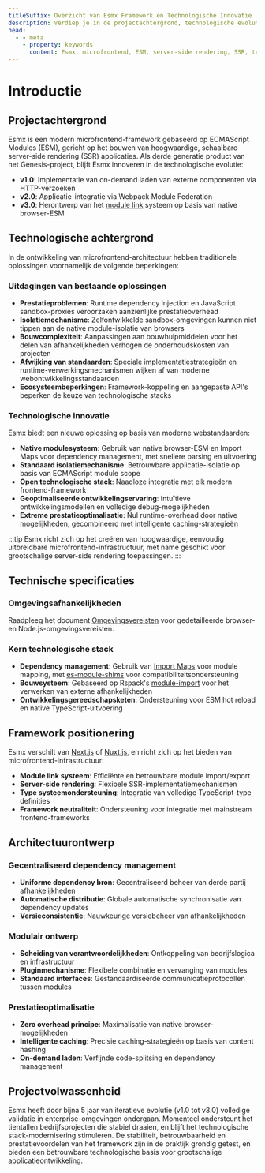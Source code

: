 ```yaml
---
titleSuffix: Overzicht van Esmx Framework en Technologische Innovatie
description: Verdiep je in de projectachtergrond, technologische evolutie en kernvoordelen van het Esmx microfrontend-framework, en ontdek moderne server-side rendering (SSR) oplossingen op basis van ESM.
head:
  - - meta
    - property: keywords
      content: Esmx, microfrontend, ESM, server-side rendering, SSR, technologische innovatie, module federation
---
```


# Introductie

## Projectachtergrond
Esmx is een modern microfrontend-framework gebaseerd op ECMAScript Modules (ESM), gericht op het bouwen van hoogwaardige, schaalbare server-side rendering (SSR) applicaties. Als derde generatie product van het Genesis-project, blijft Esmx innoveren in de technologische evolutie:

- **v1.0**: Implementatie van on-demand laden van externe componenten via HTTP-verzoeken
- **v2.0**: Applicatie-integratie via Webpack Module Federation
- **v3.0**: Herontwerp van het [module link](/guide/essentials/module-link) systeem op basis van native browser-ESM

## Technologische achtergrond
In de ontwikkeling van microfrontend-architectuur hebben traditionele oplossingen voornamelijk de volgende beperkingen:

### Uitdagingen van bestaande oplossingen
- **Prestatieproblemen**: Runtime dependency injection en JavaScript sandbox-proxies veroorzaken aanzienlijke prestatieoverhead
- **Isolatiemechanisme**: Zelfontwikkelde sandbox-omgevingen kunnen niet tippen aan de native module-isolatie van browsers
- **Bouwcomplexiteit**: Aanpassingen aan bouwhulpmiddelen voor het delen van afhankelijkheden verhogen de onderhoudskosten van projecten
- **Afwijking van standaarden**: Speciale implementatiestrategieën en runtime-verwerkingsmechanismen wijken af van moderne webontwikkelingsstandaarden
- **Ecosysteembeperkingen**: Framework-koppeling en aangepaste API's beperken de keuze van technologische stacks

### Technologische innovatie
Esmx biedt een nieuwe oplossing op basis van moderne webstandaarden:

- **Native modulesysteem**: Gebruik van native browser-ESM en Import Maps voor dependency management, met snellere parsing en uitvoering
- **Standaard isolatiemechanisme**: Betrouwbare applicatie-isolatie op basis van ECMAScript module scope
- **Open technologische stack**: Naadloze integratie met elk modern frontend-framework
- **Geoptimaliseerde ontwikkelingservaring**: Intuïtieve ontwikkelingsmodellen en volledige debug-mogelijkheden
- **Extreme prestatieoptimalisatie**: Nul runtime-overhead door native mogelijkheden, gecombineerd met intelligente caching-strategieën

:::tip
Esmx richt zich op het creëren van hoogwaardige, eenvoudig uitbreidbare microfrontend-infrastructuur, met name geschikt voor grootschalige server-side rendering toepassingen.
:::

## Technische specificaties

### Omgevingsafhankelijkheden
Raadpleeg het document [Omgevingsvereisten](/guide/start/environment) voor gedetailleerde browser- en Node.js-omgevingsvereisten.

### Kern technologische stack
- **Dependency management**: Gebruik van [Import Maps](https://caniuse.com/?search=import%20map) voor module mapping, met [es-module-shims](https://github.com/guybedford/es-module-shims) voor compatibiliteitsondersteuning
- **Bouwsysteem**: Gebaseerd op Rspack's [module-import](https://rspack.dev/config/externals#externalstypemodule-import) voor het verwerken van externe afhankelijkheden
- **Ontwikkelingsgereedschapsketen**: Ondersteuning voor ESM hot reload en native TypeScript-uitvoering

## Framework positionering
Esmx verschilt van [Next.js](https://nextjs.org) of [Nuxt.js](https://nuxt.com/), en richt zich op het bieden van microfrontend-infrastructuur:

- **Module link systeem**: Efficiënte en betrouwbare module import/export
- **Server-side rendering**: Flexibele SSR-implementatiemechanismen
- **Type systeemondersteuning**: Integratie van volledige TypeScript-type definities
- **Framework neutraliteit**: Ondersteuning voor integratie met mainstream frontend-frameworks

## Architectuurontwerp

### Gecentraliseerd dependency management
- **Uniforme dependency bron**: Gecentraliseerd beheer van derde partij afhankelijkheden
- **Automatische distributie**: Globale automatische synchronisatie van dependency updates
- **Versieconsistentie**: Nauwkeurige versiebeheer van afhankelijkheden

### Modulair ontwerp
- **Scheiding van verantwoordelijkheden**: Ontkoppeling van bedrijfslogica en infrastructuur
- **Pluginmechanisme**: Flexibele combinatie en vervanging van modules
- **Standaard interfaces**: Gestandaardiseerde communicatieprotocollen tussen modules

### Prestatieoptimalisatie
- **Zero overhead principe**: Maximalisatie van native browser-mogelijkheden
- **Intelligente caching**: Precisie caching-strategieën op basis van content hashing
- **On-demand laden**: Verfijnde code-splitsing en dependency management

## Projectvolwassenheid
Esmx heeft door bijna 5 jaar van iteratieve evolutie (v1.0 tot v3.0) volledige validatie in enterprise-omgevingen ondergaan. Momenteel ondersteunt het tientallen bedrijfsprojecten die stabiel draaien, en blijft het technologische stack-modernisering stimuleren. De stabiliteit, betrouwbaarheid en prestatievoordelen van het framework zijn in de praktijk grondig getest, en bieden een betrouwbare technologische basis voor grootschalige applicatieontwikkeling.
